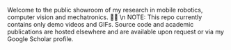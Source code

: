 Welcome to the public showroom of my research in mobile robotics, computer vision and mechatronics. 🚀🤖 \n
NOTE: This repo currently contains only demo videos and GIFs.  Source code and academic publications are hosted elsewhere and are available upon request or via my Google Scholar profile.

<!---
SuperNik17/SuperNik17 is a ✨ special ✨ repository because its `README.md` (this file) appears on your GitHub profile.
You can click the Preview link to take a look at your changes.
--->
